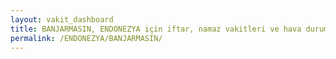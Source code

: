 ```yaml
---
layout: vakit_dashboard
title: BANJARMASIN, ENDONEZYA için iftar, namaz vakitleri ve hava durumu - ilçe/eyalet seç
permalink: /ENDONEZYA/BANJARMASIN/
---
```


<script type="text/javascript">
  var GLOBAL_COUNTRY = 'ENDONEZYA';
  var GLOBAL_CITY = 'BANJARMASIN';
  var GLOBAL_STATE = '';
  var lat = 72;
  var lon = 21;
</script>
